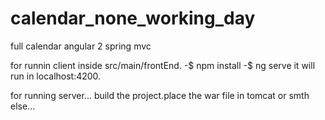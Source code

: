 # calendar_none_working_day
full calendar angular 2 spring mvc

for runnin client
inside src/main/frontEnd. 
-$ npm install
-$ ng serve
it will run in localhost:4200.

for running server...
build the project.place the war file in tomcat or smth else...
